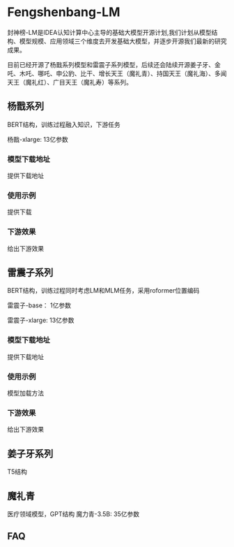 # Fengshenbang-LM
封神榜-LM是IDEA认知计算中心主导的基础大模型开源计划,我们计划从模型结构、模型规模、应用领域三个维度去开发基础大模型，并逐步开源我们最新的研究成果。

目前已经开源了杨戬系列模型和雷震子系列模型，后续还会陆续开源姜子牙、金吒、木吒、哪吒、申公豹、比干、增长天王（魔礼青）、持国天王（魔礼海）、多闻天王（魔礼红）、广目天王（魔礼寿）等系列。 
  
## 杨戬系列
BERT结构，训练过程融入知识，下游任务

杨戬-xlarge: 13亿参数

### 模型下载地址
提供下载地址

### 使用示例
提供下载

### 下游效果
给出下游效果

## 雷震子系列
BERT结构，训练过程同时考虑LM和MLM任务，采用roformer位置编码

雷震子-base： 1亿参数

雷震子-xlarge: 13亿参数 

### 模型下载地址
提供下载地址

### 使用示例
模型加载方法

### 下游效果
给出下游效果

## 姜子牙系列
T5结构

## 魔礼青
医疗领域模型，GPT结构
魔力青-3.5B: 35亿参数

## FAQ

